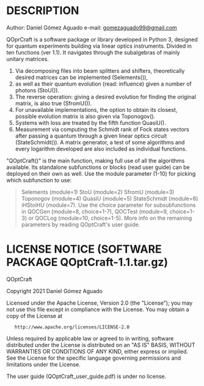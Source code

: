 DESCRIPTION
==============


Author: Daniel Gómez Aguado
e-mail: gomezaguado99@gmail.com

QOprCraft is a software package or library developed in Python 3, designed for quantum experiments building via linear optics instruments. 
Divided in ten functions (ver 1.1). It navigates through the subalgebras of mainly unitary matrices.
1) Via decomposing files into beam splitters and shifters, theoretically desired matrices can be implemented (Selements()), 
2) as well as their quantum evolution (read: influence) given a number of photons (StoU()).
3) The reverse operation: giving a desired evolution for finding the original matrix, is also true (SfromU()).
4) For unavailable implementations, the option to obtain its closest, possible evolution matrix is also given via Toponogov().
5) Systems with loss are treated by the fifth function QuasiU().
6) Measurement via computing the Schmidt rank of Fock states vectors after passing a quantum through a given linear optics circuit (StateSchmidt()).
A matrix generator, a test of some algorithms and every logarithm developed are also included as individual functions.

"QOptCraft()" is the main function, making full use of all the algorithms available. 
Its standalone subfunctions or blocks (read user guide) can be deployed on their own as well.
Use the module parameter (1-10) for picking which subfunction to use: 
> Selements (module=1)
> StoU (module=2)
> SfromU (module=3)
> Toponogov (module=4)
> QuasiU (module=5)
> StateSchmidt (module=6)
> iHStoiHU (module=7).
> Use the choice parameter for subsubfunctions in QOCGen (module=8, choice=1-7), QOCTest (module=9, choice=1-3) or QOCLog (module=10, choice=1-5).
More info on the remaining parameters by reading QOptCraft's user guide.



LICENSE NOTICE (SOFTWARE PACKAGE QOptCraft-1.1.tar.gz)
==============

   QOptCraft

   Copyright 2021 Daniel Gómez Aguado

   Licensed under the Apache License, Version 2.0 (the "License");
   you may not use this file except in compliance with the License.
   You may obtain a copy of the License at

       http://www.apache.org/licenses/LICENSE-2.0

   Unless required by applicable law or agreed to in writing, software
   distributed under the License is distributed on an "AS IS" BASIS,
   WITHOUT WARRANTIES OR CONDITIONS OF ANY KIND, either express or implied.
   See the License for the specific language governing permissions and
   limitations under the License.



The user guide (QOptCraft_user_guide.pdf) is under no license.

